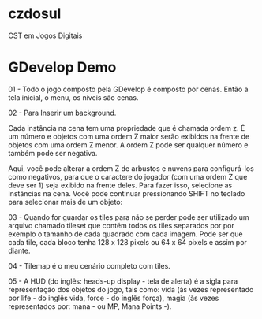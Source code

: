# czdosul
CST em Jogos Digitais

# GDevelop Demo


01 - Todo o jogo composto pela GDevelop é composto por cenas. Então a tela inicial, o menu,
os níveis são cenas.

02 - Para Inserir um background.

Cada instância na cena tem uma propriedade que é chamada ordem z. É um número e objetos com uma ordem Z maior serão exibidos na frente de objetos com uma ordem Z menor. A ordem Z pode ser qualquer número e também pode ser negativa.

Aqui, você pode alterar a ordem Z de arbustos e nuvens para configurá-los como negativos, para que o caractere do jogador (com uma ordem Z que deve ser 1) seja exibido na frente deles. Para fazer isso, selecione as instâncias na cena. Você pode continuar pressionando SHIFT no teclado para selecionar mais de um objeto:

03 - Quando for guardar os tiles para não se perder pode ser utilizado um arquivo chamado tileset que contém todos os tiles separados por por exemplo o tamanho de cada quadrado com cada imagem. Pode ser que cada tile, cada bloco tenha 128 x 128 pixels ou 64 x 64 pixels e assim por diante.

04 - Tilemap é o meu cenário completo com tiles.

05 - A HUD (do inglês: heads-up display - tela de alerta) é a sigla para representação dos objetos do jogo, tais como: vida (às vezes representado por life - do inglês vida, force - do inglês força), magia (às vezes representados por: mana - ou MP, Mana Points -).